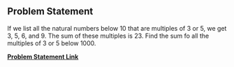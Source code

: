 ## Problem Statement

If we list all the natural numbers below 10 that are multiples of 3 or 5, we get 3, 5, 6, and 9. The sum of these multiples is 23. Find the sum fo all the multiples of 3 or 5 below 1000.

[**Problem Statement Link**](https://projecteuler.net/problem=1)